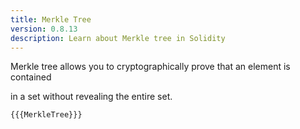 ```yaml
---
title: Merkle Tree
version: 0.8.13
description: Learn about Merkle tree in Solidity
---
```


Merkle tree allows you to cryptographically prove that an element is contained

in a set without revealing the entire set.

```solidity
{{{MerkleTree}}}
```
